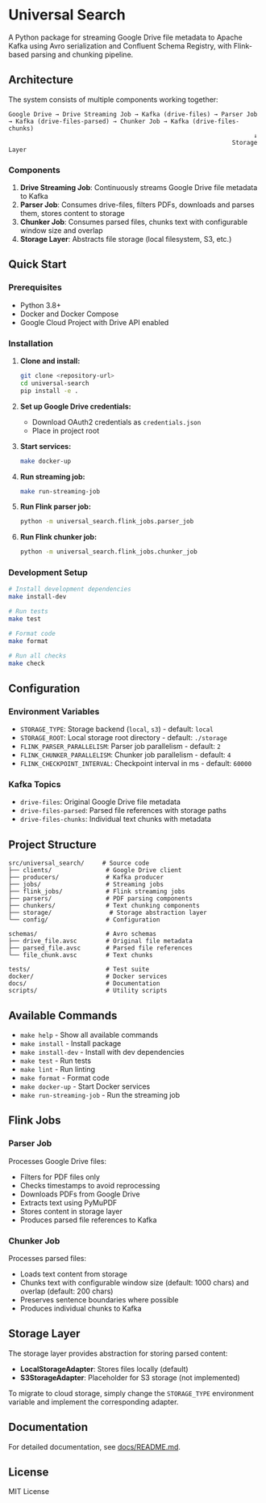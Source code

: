 # Universal Search

A Python package for streaming Google Drive file metadata to Apache Kafka using Avro serialization and Confluent Schema Registry, with Flink-based parsing and chunking pipeline.

## Architecture

The system consists of multiple components working together:

```
Google Drive → Drive Streaming Job → Kafka (drive-files) → Parser Job → Kafka (drive-files-parsed) → Chunker Job → Kafka (drive-files-chunks)
                                                                    ↓
                                                              Storage Layer
```

### Components

1. **Drive Streaming Job**: Continuously streams Google Drive file metadata to Kafka
2. **Parser Job**: Consumes drive-files, filters PDFs, downloads and parses them, stores content to storage
3. **Chunker Job**: Consumes parsed files, chunks text with configurable window size and overlap
4. **Storage Layer**: Abstracts file storage (local filesystem, S3, etc.)

## Quick Start

### Prerequisites

- Python 3.8+
- Docker and Docker Compose
- Google Cloud Project with Drive API enabled

### Installation

1. **Clone and install:**
   ```bash
   git clone <repository-url>
   cd universal-search
   pip install -e .
   ```

2. **Set up Google Drive credentials:**
   - Download OAuth2 credentials as `credentials.json`
   - Place in project root

3. **Start services:**
   ```bash
   make docker-up
   ```

4. **Run streaming job:**
   ```bash
   make run-streaming-job
   ```

5. **Run Flink parser job:**
   ```bash
   python -m universal_search.flink_jobs.parser_job
   ```

6. **Run Flink chunker job:**
   ```bash
   python -m universal_search.flink_jobs.chunker_job
   ```

### Development Setup

```bash
# Install development dependencies
make install-dev

# Run tests
make test

# Format code
make format

# Run all checks
make check
```

## Configuration

### Environment Variables

- `STORAGE_TYPE`: Storage backend (`local`, `s3`) - default: `local`
- `STORAGE_ROOT`: Local storage root directory - default: `./storage`
- `FLINK_PARSER_PARALLELISM`: Parser job parallelism - default: `2`
- `FLINK_CHUNKER_PARALLELISM`: Chunker job parallelism - default: `4`
- `FLINK_CHECKPOINT_INTERVAL`: Checkpoint interval in ms - default: `60000`

### Kafka Topics

- `drive-files`: Original Google Drive file metadata
- `drive-files-parsed`: Parsed file references with storage paths
- `drive-files-chunks`: Individual text chunks with metadata

## Project Structure

```
src/universal_search/     # Source code
├── clients/               # Google Drive client
├── producers/             # Kafka producer
├── jobs/                  # Streaming jobs
├── flink_jobs/            # Flink streaming jobs
├── parsers/               # PDF parsing components
├── chunkers/              # Text chunking components
├── storage/                # Storage abstraction layer
└── config/                # Configuration

schemas/                   # Avro schemas
├── drive_file.avsc        # Original file metadata
├── parsed_file.avsc       # Parsed file references
└── file_chunk.avsc        # Text chunks

tests/                     # Test suite
docker/                    # Docker services
docs/                      # Documentation
scripts/                   # Utility scripts
```

## Available Commands

- `make help` - Show all available commands
- `make install` - Install package
- `make install-dev` - Install with dev dependencies
- `make test` - Run tests
- `make lint` - Run linting
- `make format` - Format code
- `make docker-up` - Start Docker services
- `make run-streaming-job` - Run the streaming job

## Flink Jobs

### Parser Job

Processes Google Drive files:
- Filters for PDF files only
- Checks timestamps to avoid reprocessing
- Downloads PDFs from Google Drive
- Extracts text using PyMuPDF
- Stores content in storage layer
- Produces parsed file references to Kafka

### Chunker Job

Processes parsed files:
- Loads text content from storage
- Chunks text with configurable window size (default: 1000 chars) and overlap (default: 200 chars)
- Preserves sentence boundaries where possible
- Produces individual chunks to Kafka

## Storage Layer

The storage layer provides abstraction for storing parsed content:

- **LocalStorageAdapter**: Stores files locally (default)
- **S3StorageAdapter**: Placeholder for S3 storage (not implemented)

To migrate to cloud storage, simply change the `STORAGE_TYPE` environment variable and implement the corresponding adapter.

## Documentation

For detailed documentation, see [docs/README.md](docs/README.md).

## License

MIT License